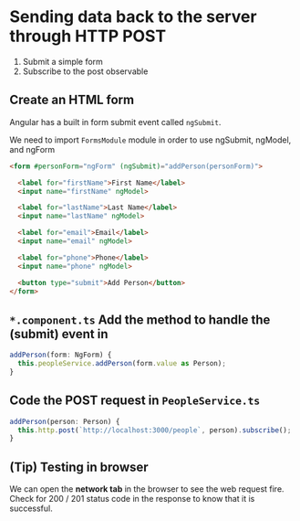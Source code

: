 # Sending data back to the server through HTTP POST

1. Submit a simple form
2. Subscribe to the post observable

## Create an HTML form
Angular has a built in form submit event called `ngSubmit`.

We need to import `FormsModule` module in order to use ngSubmit, ngModel, and ngForm

```html
<form #personForm="ngForm" (ngSubmit)="addPerson(personForm)">

  <label for="firstName">First Name</label>
  <input name="firstName" ngModel>

  <label for="lastName">Last Name</label>
  <input name="lastName" ngModel>

  <label for="email">Email</label>
  <input name="email" ngModel>

  <label for="phone">Phone</label>
  <input name="phone" ngModel>

  <button type="submit">Add Person</button>
</form>
```

## `*.component.ts` Add the method to handle the (submit) event in 
```ts
addPerson(form: NgForm) {
  this.peopleService.addPerson(form.value as Person);
}
```

## Code the POST request in `PeopleService.ts`
```ts
addPerson(person: Person) {
  this.http.post(`http://localhost:3000/people`, person).subscribe();
}
```

## (Tip) Testing in browser
We can open the **network tab** in the browser to see the web request fire.
Check for 200 / 201 status code in the response to know that it is successful.